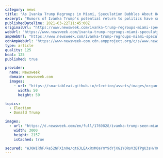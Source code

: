 ```yaml
---
category: news
title: "As Ivanka Trump Regroups in Miami, Speculation Bubbles About Her Plans"
excerpt: "Rumors of Ivanka Trump's potential return to politics have swelled as the former White House adviser enjoys the Miami sunshine with her family."
publishedDateTime: 2021-03-22T11:45:00Z
originalUrl: "https://www.newsweek.com/ivanka-trump-regroups-miami-speculation-bubbles-about-her-plans-1577705"
webUrl: "https://www.newsweek.com/ivanka-trump-regroups-miami-speculation-bubbles-about-her-plans-1577705"
ampWebUrl: "https://www.newsweek.com/ivanka-trump-regroups-miami-speculation-bubbles-about-her-plans-1577705?amp=1"
cdnAmpWebUrl: "https://www-newsweek-com.cdn.ampproject.org/c/s/www.newsweek.com/ivanka-trump-regroups-miami-speculation-bubbles-about-her-plans-1577705?amp=1"
type: article
quality: 125
heat: 125
published: true

provider:
  name: Newsweek
  domain: newsweek.com
  images:
    - url: "https://smartableai.github.io/election/assets/images/organizations/newsweek.com-50x50.jpg"
      width: 50
      height: 50

topics:
  - Election
  - Donald Trump

images:
  - url: "https://d.newsweek.com/en/full/1760828/ivanka-trump-seen-miami.jpg"
    width: 3000
    height: 2157
    isCached: true

secured: "WJOWIRhF/ke52NPXin0e/qt6JLEAxRxM0aYmY9dYjXG1Y0RsV3BTPgU3sH/X8n1BxRUOeSRm1hptWgubovLmV/5S4uTxvD8/v1wIkkkSXxbXuHWH/CeU5X+zMjAotLR5rcJBc0NONY34Kn4MkPYd/mpz3oDXJp9S0RNCvdNKGT67gJ2teTO9OgxkPZZmbOz+qKYvZTAikbMCECbpVMl4NcgPXNj4nWhu/KABKbL7jzNbywp+c9bsNrD+BVzOI358EONwlUwqvVa8o0qT6/NLT+Geraafe5JiJ6rTMjYxs35UrJaw5xF7fSyuDq3Bd6v99sOgzJBPb82N7ErkYdPhBWn3LGHH5NCOxnLk5AEkkdY=;twDuGXTB9C2llNCNfSnv+A=="
---
```


